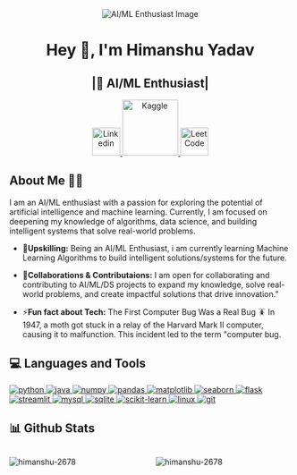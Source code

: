 <div align="center">
  <img src="https://backiee.com/static/wallpapers/1000x563/386745.jpg" alt="AI/ML Enthusiast Image" style="max-width: 100%; height: auto;" />
</div>

<h1 align="center">Hey 👋, I'm Himanshu Yadav</h1>
<h2 align="center">|🤖 AI/ML Enthusiast|</h2>




<div align="center">
  <a href="https://www.linkedin.com/in/himanshuy26/" target="_blank">
    <img src="https://cdn1.iconfinder.com/data/icons/social-links/382/linkedin-512.png" width="50" alt = "Linkedin" />
  </a>
  <a href="https://www.kaggle.com/himanshu26789" target="_blank">
    <img src="https://cdn.icon-icons.com/icons2/2699/PNG/512/kaggle_logo_icon_168474.png" width="100" alt = "Kaggle" />
  </a>
  <a href="https://leetcode.com/u/Himanshu_2678/" target="_blank">
    <img src="https://cdn.iconscout.com/icon/free/png-256/free-leetcode-logo-icon-download-in-svg-png-gif-file-formats--technology-social-media-vol-4-pack-logos-icons-2944960.png?f=webp" width="50" alt = "LeetCode"/>
  </a>
</div>


<h2>About Me 🏄🏼</h2>
<p>I am an AI/ML enthusiast with a passion for exploring the potential of artificial intelligence and machine learning. Currently, I am focused on deepening my knowledge of algorithms, data science, and building intelligent systems that solve real-world problems.</p>

<!-- - 🔭**Current Project:** I am working on a Project-"E-Commerce Analytics tool" to provide a data driven solution which can provide Actionable insights. -->
- 🌱**Upskilling:** Being an AI/ML Enthusiast, i am currently learning Machine Learning Algorithms to build intelligent solutions/systems for the future.

- 👯**Collaborations & Contributaions:** I am open for collaborating and contributing to AI/ML/DS projects to expand my knowledge, solve real-world problems, and create impactful solutions that drive innovation."

- ⚡**Fun fact about Tech:** The First Computer Bug Was a Real Bug 🪳 In 1947, a moth got stuck in a relay of the Harvard Mark II computer, causing it to malfunction. This incident led to the term "computer bug.





<h2 align="left">💻 Languages and Tools </h2>

<p align="left">
  <a href="https://www.python.org" target="_blank" rel="noreferrer">
    <img src="https://img.shields.io/badge/Python-%2333A1C9.svg?style=for-the-badge&logo=python&logoColor=white" alt="python" style="max-width: 100%;" />
  </a>
  <a href="https://www.java.com" target="_blank" rel="noreferrer">
    <img src="https://img.shields.io/badge/Java-%23F8981D.svg?style=for-the-badge&logo=java&logoColor=white" alt="java" style="max-width: 100%;" />
  </a>
  <a href="https://numpy.org" target="_blank" rel="noreferrer">
    <img src="https://img.shields.io/badge/Numpy-%2312B3B0.svg?style=for-the-badge&logo=numpy&logoColor=white" alt="numpy" style="max-width: 100%;" />
  </a>
  <a href="https://pandas.pydata.org/" target="_blank" rel="noreferrer">
    <img src="https://img.shields.io/badge/Pandas-%2314989D.svg?style=for-the-badge&logo=pandas&logoColor=white" alt="pandas" style="max-width: 100%;" />
  </a>
  <a href="https://matplotlib.org/" target="_blank" rel="noreferrer">
    <img src="https://img.shields.io/badge/Matplotlib-%232F80C5.svg?style=for-the-badge&logo=matplotlib&logoColor=white" alt="matplotlib" style="max-width: 100%;" />
  </a>
  <a href="https://seaborn.pydata.org/" target="_blank" rel="noreferrer">
    <img src="https://img.shields.io/badge/Seaborn-%23444493.svg?style=for-the-badge&logo=seaborn&logoColor=white" alt="seaborn" style="max-width: 100%;" />
  </a>
  <a href="https://flask.palletsprojects.com/" target="_blank" rel="noreferrer">
    <img src="https://img.shields.io/badge/Flask-%230A2D4F.svg?style=for-the-badge&logo=flask&logoColor=white" alt="flask" style="max-width: 100%;" />
  </a>
  <a href="https://streamlit.io/" target="_blank" rel="noreferrer">
    <img src="https://img.shields.io/badge/Streamlit-%23FF4B00.svg?style=for-the-badge&logo=streamlit&logoColor=white" alt="streamlit" style="max-width: 100%;" />
  </a>
  <a href="https://www.mysql.com/" target="_blank" rel="noreferrer">
    <img src="https://img.shields.io/badge/MySQL-%234E7FC7.svg?style=for-the-badge&logo=mysql&logoColor=white" alt="mysql" style="max-width: 100%;" />
  </a>
  <a href="https://www.sqlite.org/" target="_blank" rel="noreferrer">
    <img src="https://img.shields.io/badge/SQLite-%23FFD700.svg?style=for-the-badge&logo=sqlite&logoColor=white" alt="sqlite" style="max-width: 100%;" />
  </a>
  <a href="https://scikit-learn.org/" target="_blank" rel="noreferrer">
    <img src="https://img.shields.io/badge/Scikit--learn-%23FF6347.svg?style=for-the-badge&logo=scikit-learn&logoColor=white" alt="scikit-learn" style="max-width: 100%;" />
  </a>
  <a href="https://www.linux.org/" target="_blank" rel="noreferrer">
    <img src="https://img.shields.io/badge/Linux-%232A3B46.svg?style=for-the-badge&logo=linux&logoColor=white" alt="linux" style="max-width: 100%;" />
  </a>
  <a href="https://git-scm.com/" target="_blank" rel="noreferrer">
    <img src="https://img.shields.io/badge/Git-%23D44D31.svg?style=for-the-badge&logo=git&logoColor=white" alt="git" style="max-width: 100%;" />
  </a>
</p>




<h2>📊 Github Stats </h2>

<div style="display: flex; justify-content: space-between; width: 100%; margin-bottom: 20px;">
  <p style="width: 48%;"><img align="left" src="https://github-readme-stats.vercel.app/api?username=himanshu-2678&show_icons=true&locale=en" alt="himanshu-2678" /></p>
  <p style="width: 48%;"><img align="left" src="https://github-readme-stats.vercel.app/api/top-langs?username=himanshu-2678&show_icons=true&locale=en&layout=compact" alt="himanshu-2678" /></p>
</div>



